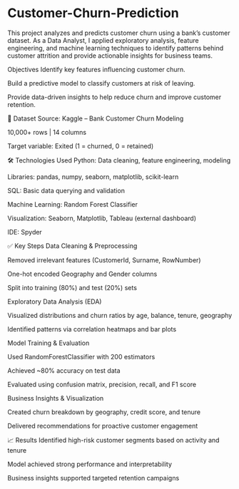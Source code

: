 # Customer-Churn-Prediction
This project analyzes and predicts customer churn using a bank’s customer dataset. As a Data Analyst, I applied exploratory analysis, feature engineering, and machine learning techniques to identify patterns behind customer attrition and provide actionable insights for business teams.

 Objectives
Identify key features influencing customer churn.

Build a predictive model to classify customers at risk of leaving.

Provide data-driven insights to help reduce churn and improve customer retention.

📁 Dataset
Source: Kaggle – Bank Customer Churn Modeling

10,000+ rows | 14 columns

Target variable: Exited (1 = churned, 0 = retained)

🛠 Technologies Used
Python: Data cleaning, feature engineering, modeling

Libraries: pandas, numpy, seaborn, matplotlib, scikit-learn

SQL: Basic data querying and validation

Machine Learning: Random Forest Classifier

Visualization: Seaborn, Matplotlib, Tableau (external dashboard)

IDE: Spyder

✅ Key Steps
Data Cleaning & Preprocessing

Removed irrelevant features (CustomerId, Surname, RowNumber)

One-hot encoded Geography and Gender columns

Split into training (80%) and test (20%) sets

Exploratory Data Analysis (EDA)

Visualized distributions and churn ratios by age, balance, tenure, geography

Identified patterns via correlation heatmaps and bar plots

Model Training & Evaluation

Used RandomForestClassifier with 200 estimators

Achieved ~80% accuracy on test data

Evaluated using confusion matrix, precision, recall, and F1 score

Business Insights & Visualization

Created churn breakdown by geography, credit score, and tenure

Delivered recommendations for proactive customer engagement

📈 Results
Identified high-risk customer segments based on activity and tenure

Model achieved strong performance and interpretability

Business insights supported targeted retention campaigns
